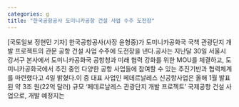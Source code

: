 ```yaml
---
categories: g
title: "한국공항공사 도미니카공항 건설 사업 수주 도전장"
---
```

[국토일보 정현민 기자] 한국공항공사(사장 윤형중)가 도미니카공화국 국책 관광단지 개발 프로젝트의 관문 공항 건설 사업 수주에 도전장을 낸다.공사는 지난달 30일 서울시 강서구 본사에서 도미니카공화국 공항청과 미래 협력 강화를 위한 MOU를 체결하고, 도미니카공화국에서 추진 중인 다양한 공항 사업들에 참여할 수 있는 추진기반과 협력체계를 마련했다고 4일 밝혔다.이 중 대표 사업인 페데르날레스 신공항사업은 올해 1월 발표된 약 3조 원(22억 달러) 규모 ‘페데르날레스 관광단지 개발 프로젝트’ 국제공항 건설 사업으로, 개발 예정지는